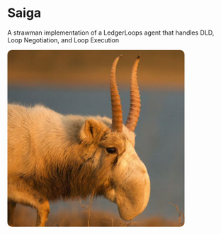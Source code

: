 # Saiga
A strawman implementation of a LedgerLoops agent that handles DLD, Loop Negotiation, and Loop Execution

<img src="./img/saiga.png" style="width:400px; border-radius: 10px"/>
